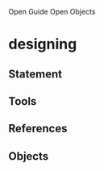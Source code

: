 Open Guide Open Objects

designing
========

Statement
---------------

Tools
---------

References
-----------------

Objects
---------------






